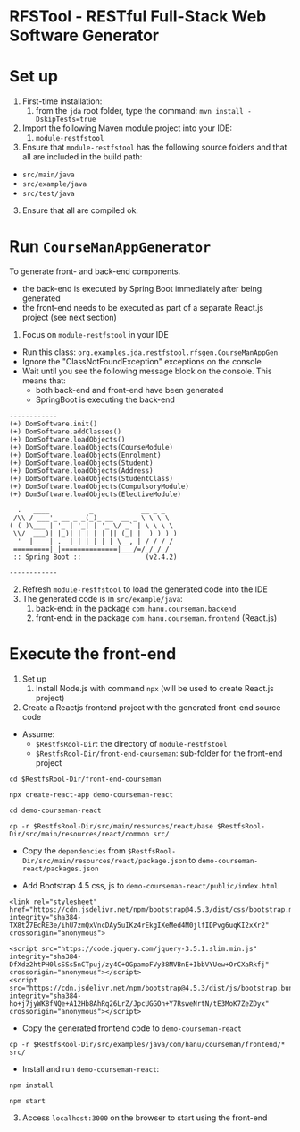 RFSTool - RESTful Full-Stack Web Software Generator
=========

# Set up
1. First-time installation:
   1. from the `jda` root folder, type the command: `mvn install -DskipTests=true`
2. Import the following Maven module project into your IDE:
   1. `module-restfstool`
3. Ensure that `module-restfstool` has the following source folders and that all are included in the build path:
  - `src/main/java` 
  - `src/example/java`
  - `src/test/java`
3. Ensure that all are compiled ok.

# Run `CourseManAppGenerator`
To generate front- and back-end components. 
- the back-end is executed by Spring Boot immediately after being generated
- the front-end needs to be executed as part of a separate React.js project (see next section)

1. Focus on `module-restfstool` in your IDE
  - Run this class:
`org.examples.jda.restfstool.rfsgen.CourseManAppGen`
  - Ignore the "ClassNotFoundException" exceptions on the console
  - Wait until you see the following message block on the console. This means that:
    - both back-end and front-end have been generated
    - SpringBoot is executing the back-end
```
------------
(+) DomSoftware.init()
(+) DomSoftware.addClasses()
(+) DomSoftware.loadObjects()
(+) DomSoftware.loadObjects(CourseModule)
(+) DomSoftware.loadObjects(Enrolment)
(+) DomSoftware.loadObjects(Student)
(+) DomSoftware.loadObjects(Address)
(+) DomSoftware.loadObjects(StudentClass)
(+) DomSoftware.loadObjects(CompulsoryModule)
(+) DomSoftware.loadObjects(ElectiveModule)

  .   ____          _            __ _ _
 /\\ / ___'_ __ _ _(_)_ __  __ _ \ \ \ \
( ( )\___ | '_ | '_| | '_ \/ _` | \ \ \ \
 \\/  ___)| |_)| | | | | || (_| |  ) ) ) )
  '  |____| .__|_| |_|_| |_\__, | / / / /
 =========|_|==============|___/=/_/_/_/
 :: Spring Boot ::                (v2.4.2)

------------
```
2. Refresh `module-restfstool` to load the generated code into the IDE
3. The generated code is in `src/example/java`:
   1. back-end: in the package `com.hanu.courseman.backend`
   2. front-end: in the package `com.hanu.courseman.frontend` (React.js)
  
# Execute the front-end
1. Set up
   1. Install Node.js with command `npx` (will be used to create React.js project)
2. Create a Reactjs frontend project with the generated front-end source code

- Assume: 
  - `$RestfsRool-Dir`: the directory of `module-restfstool`
  - `$RestfsRool-Dir/front-end-courseman`: sub-folder for the front-end project

```
cd $RestfsRool-Dir/front-end-courseman

npx create-react-app demo-courseman-react

cd demo-courseman-react

cp -r $RestfsRool-Dir/src/main/resources/react/base $RestfsRool-Dir/src/main/resources/react/common src/

```

- Copy the `dependencies` from `$RestfsRool-Dir/src/main/resources/react/package.json` to `demo-courseman-react/packages.json`

- Add Bootstrap 4.5 css, js to `demo-courseman-react/public/index.html`
```
<link rel="stylesheet" href="https://cdn.jsdelivr.net/npm/bootstrap@4.5.3/dist/css/bootstrap.min.css" integrity="sha384-TX8t27EcRE3e/ihU7zmQxVncDAy5uIKz4rEkgIXeMed4M0jlfIDPvg6uqKI2xXr2" crossorigin="anonymous">

<script src="https://code.jquery.com/jquery-3.5.1.slim.min.js" integrity="sha384-DfXdz2htPH0lsSSs5nCTpuj/zy4C+OGpamoFVy38MVBnE+IbbVYUew+OrCXaRkfj" crossorigin="anonymous"></script>
<script src="https://cdn.jsdelivr.net/npm/bootstrap@4.5.3/dist/js/bootstrap.bundle.min.js" integrity="sha384-ho+j7jyWK8fNQe+A12Hb8AhRq26LrZ/JpcUGGOn+Y7RsweNrtN/tE3MoK7ZeZDyx" crossorigin="anonymous"></script>
```

- Copy the generated frontend code to `demo-courseman-react`

```
cp -r $RestfsRool-Dir/src/examples/java/com/hanu/courseman/frontend/* src/
```

- Install and run `demo-courseman-react`:

```
npm install

npm start
```

3. Access `localhost:3000` on the browser to start using the front-end

